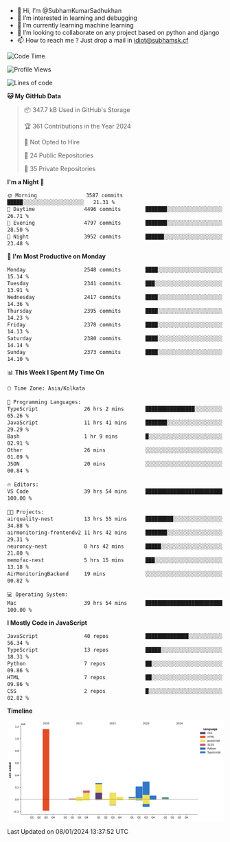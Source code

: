 - 👋 Hi, I’m @SubhamKumarSadhukhan
- 👀 I’m interested in learning and debugging
- 🌱 I’m currently learning machine learning
- 💞️ I’m looking to collaborate on any project based on python and django
- 📫 How to reach me ?
      Just drop a mail in idiot@subhamsk.cf

<!---
SubhamKumarSadhukhan/SubhamKumarSadhukhan is a ✨ special ✨ repository because its `README.md` (this file) appears on your GitHub profile.
You can click the Preview link to take a look at your changes.
--->


<!--START_SECTION:waka-->
![Code Time](http://img.shields.io/badge/Code%20Time-1%2C868%20hrs%201%20min-blue)

![Profile Views](http://img.shields.io/badge/Profile%20Views-1-blue)

![Lines of code](https://img.shields.io/badge/From%20Hello%20World%20I%27ve%20Written-2.4%20million%20lines%20of%20code-blue)

**🐱 My GitHub Data** 

> 📦 347.7 kB Used in GitHub's Storage 
 > 
> 🏆 361 Contributions in the Year 2024
 > 
> 🚫 Not Opted to Hire
 > 
> 📜 24 Public Repositories 
 > 
> 🔑 35 Private Repositories 
 > 
**I'm a Night 🦉** 

```text
🌞 Morning                3587 commits        █████░░░░░░░░░░░░░░░░░░░░   21.31 % 
🌆 Daytime                4496 commits        ███████░░░░░░░░░░░░░░░░░░   26.71 % 
🌃 Evening                4797 commits        ███████░░░░░░░░░░░░░░░░░░   28.50 % 
🌙 Night                  3952 commits        ██████░░░░░░░░░░░░░░░░░░░   23.48 % 
```
📅 **I'm Most Productive on Monday** 

```text
Monday                   2548 commits        ████░░░░░░░░░░░░░░░░░░░░░   15.14 % 
Tuesday                  2341 commits        ███░░░░░░░░░░░░░░░░░░░░░░   13.91 % 
Wednesday                2417 commits        ████░░░░░░░░░░░░░░░░░░░░░   14.36 % 
Thursday                 2395 commits        ████░░░░░░░░░░░░░░░░░░░░░   14.23 % 
Friday                   2378 commits        ████░░░░░░░░░░░░░░░░░░░░░   14.13 % 
Saturday                 2380 commits        ████░░░░░░░░░░░░░░░░░░░░░   14.14 % 
Sunday                   2373 commits        ████░░░░░░░░░░░░░░░░░░░░░   14.10 % 
```


📊 **This Week I Spent My Time On** 

```text
🕑︎ Time Zone: Asia/Kolkata

💬 Programming Languages: 
TypeScript               26 hrs 2 mins       ████████████████░░░░░░░░░   65.26 % 
JavaScript               11 hrs 41 mins      ███████░░░░░░░░░░░░░░░░░░   29.29 % 
Bash                     1 hr 9 mins         █░░░░░░░░░░░░░░░░░░░░░░░░   02.91 % 
Other                    26 mins             ░░░░░░░░░░░░░░░░░░░░░░░░░   01.09 % 
JSON                     20 mins             ░░░░░░░░░░░░░░░░░░░░░░░░░   00.84 % 

🔥 Editors: 
VS Code                  39 hrs 54 mins      █████████████████████████   100.00 % 

🐱‍💻 Projects: 
airquality-nest          13 hrs 55 mins      █████████░░░░░░░░░░░░░░░░   34.88 % 
airmonitoring-frontendv2 11 hrs 42 mins      ███████░░░░░░░░░░░░░░░░░░   29.31 % 
neuroncy-nest            8 hrs 42 mins       █████░░░░░░░░░░░░░░░░░░░░   21.80 % 
memofac-nest             5 hrs 15 mins       ███░░░░░░░░░░░░░░░░░░░░░░   13.18 % 
AirMonitoringBackend     19 mins             ░░░░░░░░░░░░░░░░░░░░░░░░░   00.82 % 

💻 Operating System: 
Mac                      39 hrs 54 mins      █████████████████████████   100.00 % 
```

**I Mostly Code in JavaScript** 

```text
JavaScript               40 repos            ██████████████░░░░░░░░░░░   56.34 % 
TypeScript               13 repos            █████░░░░░░░░░░░░░░░░░░░░   18.31 % 
Python                   7 repos             ██░░░░░░░░░░░░░░░░░░░░░░░   09.86 % 
HTML                     7 repos             ██░░░░░░░░░░░░░░░░░░░░░░░   09.86 % 
CSS                      2 repos             █░░░░░░░░░░░░░░░░░░░░░░░░   02.82 % 
```



**Timeline**

![Lines of Code chart](https://raw.githubusercontent.com/SubhamKumarSadhukhan/SubhamKumarSadhukhan/main/assets/bar_graph.png)


 Last Updated on 08/01/2024 13:37:52 UTC
<!--END_SECTION:waka-->
